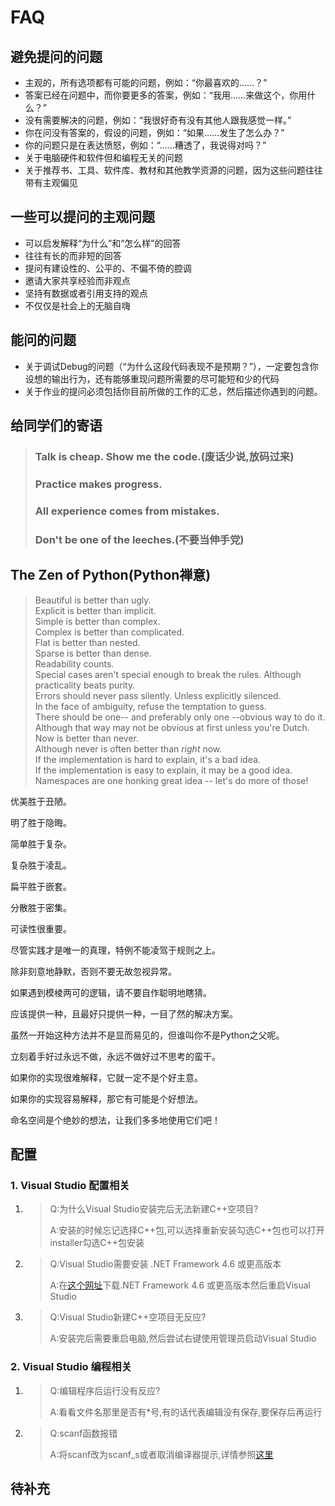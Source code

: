 # FAQ

## 避免提问的问题

- 主观的，所有选项都有可能的问题，例如：“你最喜欢的……？”
- 答案已经在问题中，而你要更多的答案，例如：“我用……来做这个，你用什么？”
- 没有需要解决的问题，例如：“我很好奇有没有其他人跟我感觉一样。”
- 你在问没有答案的，假设的问题，例如：“如果……发生了怎么办？”
- 你的问题只是在表达愤怒，例如：“……糟透了，我说得对吗？”
- 关于电脑硬件和软件但和编程无关的问题
- 关于推荐书、工具、软件库、教材和其他教学资源的问题，因为这些问题往往带有主观偏见

## 一些可以提问的主观问题

- 可以启发解释“为什么”和“怎么样”的回答
- 往往有长的而非短的回答
- 提问有建设性的、公平的、不偏不倚的腔调
- 邀请大家共享经验而非观点
- 坚持有数据或者引用支持的观点
- 不仅仅是社会上的无脑自嗨

## 能问的问题

- 关于调试Debug的问题（“为什么这段代码表现不是预期？”），一定要包含你设想的输出行为，还有能够重现问题所需要的尽可能短和少的代码
- 关于作业的提问必须包括你目前所做的工作的汇总，然后描述你遇到的问题。

## 给同学们的寄语

> ### Talk is cheap. Show me the code.(废话少说,放码过来)
> ### Practice makes progress.
> ### All experience comes from mistakes.
> ### Don't be one of the leeches.(不要当伸手党)

## The Zen of Python(Python禅意)

> Beautiful is better than ugly.<br>
> Explicit is better than implicit.<br>
> Simple is better than complex.<br>
> Complex is better than complicated.<br>
> Flat is better than nested.<br>
> Sparse is better than dense.<br>
> Readability counts.<br>
> Special cases aren't special enough to break the rules. Although practicality beats purity.<br>
> Errors should never pass silently. Unless explicitly silenced.<br>
> In the face of ambiguity, refuse the temptation to guess.<br>
> There should be one-- and preferably only one --obvious way to do it.<br>
> Although that way may not be obvious at first unless you're Dutch.<br>
> Now is better than never.<br>
> Although never is often better than *right* now.<br>
> If the implementation is hard to explain, it's a bad idea.<br>
> If the implementation is easy to explain, it may be a good idea.<br>
> Namespaces are one honking great idea -- let's do more of those!<br>

优美胜于丑陋。

明了胜于隐晦。

简单胜于复杂。

复杂胜于凌乱。

扁平胜于嵌套。

分散胜于密集。

可读性很重要。

尽管实践才是唯一的真理，特例不能凌驾于规则之上。

除非刻意地静默，否则不要无故忽视异常。

如果遇到模棱两可的逻辑，请不要自作聪明地瞎猜。

应该提供一种，且最好只提供一种，一目了然的解决方案。

虽然一开始这种方法并不是显而易见的，但谁叫你不是Python之父呢。

立刻着手好过永远不做，永远不做好过不思考的蛮干。

如果你的实现很难解释，它就一定不是个好主意。

如果你的实现容易解释，那它有可能是个好想法。

命名空间是个绝妙的想法，让我们多多地使用它们吧！

## 配置

### 1. Visual Studio 配置相关

1. > Q:为什么Visual Studio安装完后无法新建C++空项目?
   >
   > A:安装的时候忘记选择C++包,可以选择重新安装勾选C++包也可以打开installer勾选C++包安装

2. > Q:Visual Studio需要安装 .NET Framework 4.6 或更高版本
   >
   > A:在[这个网址](https://visualstudio.microsoft.com/zh-hans/vs/support/visual-studio-requires-net-framework-4-6-higher/)下载.NET Framework 4.6 或更高版本然后重启Visual Studio

3. > Q:Visual Studio新建C++空项目无反应?
   >
   > A:安装完后需要重启电脑,然后尝试右键使用管理员启动Visual Studio

### 2. Visual Studio 编程相关

1. > Q:编辑程序后运行没有反应?
   >
   > A:看看文件名那里是否有*号,有的话代表编辑没有保存,要保存后再运行
   
2. > Q:scanf函数报错
   >
   > A:将scanf改为scanf_s或者取消编译器提示,详情参照[这里](https://zhuanlan.zhihu.com/p/62742232)

## 待补充

